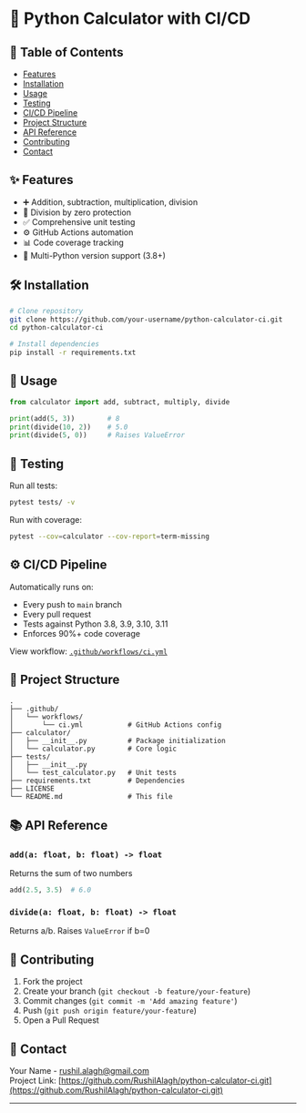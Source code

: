 
# 🧮 Python Calculator with CI/CD


## 📜 Table of Contents
- [Features](#-features)
- [Installation](#-installation)
- [Usage](#-usage)
- [Testing](#-testing)
- [CI/CD Pipeline](#-cicd-pipeline)
- [Project Structure](#-project-structure)
- [API Reference](#-api-reference)
- [Contributing](#-contributing)
- [Contact](#-contact)

## ✨ Features
- ➕ Addition, subtraction, multiplication, division
- 🚫 Division by zero protection
- ✅ Comprehensive unit testing
- ⚙️ GitHub Actions automation
- 📊 Code coverage tracking
- 🔄 Multi-Python version support (3.8+)

## 🛠️ Installation
```bash
# Clone repository
git clone https://github.com/your-username/python-calculator-ci.git
cd python-calculator-ci

# Install dependencies
pip install -r requirements.txt
```

## 🚀 Usage
```python
from calculator import add, subtract, multiply, divide

print(add(5, 3))        # 8
print(divide(10, 2))    # 5.0
print(divide(5, 0))     # Raises ValueError
```

## 🧪 Testing
Run all tests:
```bash
pytest tests/ -v
```

Run with coverage:
```bash
pytest --cov=calculator --cov-report=term-missing
```

## ⚙️ CI/CD Pipeline
Automatically runs on:
- Every push to `main` branch
- Every pull request
- Tests against Python 3.8, 3.9, 3.10, 3.11
- Enforces 90%+ code coverage

View workflow: [`.github/workflows/ci.yml`](.github/workflows/ci.yml)

## 📁 Project Structure
```
.
├── .github/
│   └── workflows/
│       └── ci.yml           # GitHub Actions config
├── calculator/
│   ├── __init__.py          # Package initialization
│   └── calculator.py        # Core logic
├── tests/
│   ├── __init__.py
│   └── test_calculator.py   # Unit tests
├── requirements.txt         # Dependencies
├── LICENSE
└── README.md                # This file
```

## 📚 API Reference
### `add(a: float, b: float) -> float`
Returns the sum of two numbers
```python
add(2.5, 3.5)  # 6.0
```

### `divide(a: float, b: float) -> float`
Returns a/b. Raises `ValueError` if b=0

## 🤝 Contributing
1. Fork the project
2. Create your branch (`git checkout -b feature/your-feature`)
3. Commit changes (`git commit -m 'Add amazing feature'`)
4. Push (`git push origin feature/your-feature`)
5. Open a Pull Request


## 📧 Contact
Your Name - rushil.alagh@gmail.com  
Project Link: [https://github.com/RushilAlagh/python-calculator-ci.git](https://github.com/RushilAlagh/python-calculator-ci.git)

---
